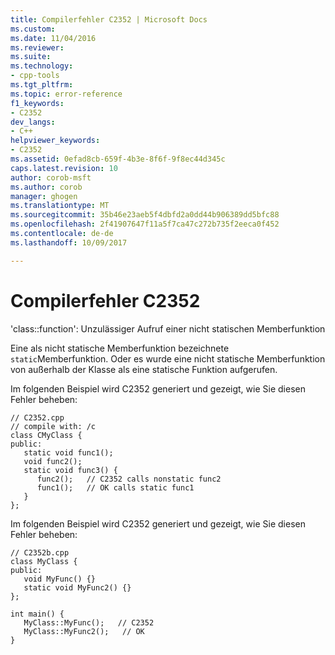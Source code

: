 ```yaml
---
title: Compilerfehler C2352 | Microsoft Docs
ms.custom: 
ms.date: 11/04/2016
ms.reviewer: 
ms.suite: 
ms.technology:
- cpp-tools
ms.tgt_pltfrm: 
ms.topic: error-reference
f1_keywords:
- C2352
dev_langs:
- C++
helpviewer_keywords:
- C2352
ms.assetid: 0efad8cb-659f-4b3e-8f6f-9f8ec44d345c
caps.latest.revision: 10
author: corob-msft
ms.author: corob
manager: ghogen
ms.translationtype: MT
ms.sourcegitcommit: 35b46e23aeb5f4dbfd2a0dd44b906389dd5bfc88
ms.openlocfilehash: 2f41907647f11a5f7ca47c272b735f2eeca0f452
ms.contentlocale: de-de
ms.lasthandoff: 10/09/2017

---
```

# <a name="compiler-error-c2352"></a>Compilerfehler C2352
'class::function': Unzulässiger Aufruf einer nicht statischen Memberfunktion  
  
 Eine als nicht statische Memberfunktion bezeichnete `static`Memberfunktion. Oder es wurde eine nicht statische Memberfunktion von außerhalb der Klasse als eine statische Funktion aufgerufen.  
  
 Im folgenden Beispiel wird C2352 generiert und gezeigt, wie Sie diesen Fehler beheben:  
  
```  
// C2352.cpp  
// compile with: /c  
class CMyClass {  
public:  
   static void func1();  
   void func2();  
   static void func3() {  
      func2();   // C2352 calls nonstatic func2  
      func1();   // OK calls static func1  
   }  
};  
```  
  
 Im folgenden Beispiel wird C2352 generiert und gezeigt, wie Sie diesen Fehler beheben:  
  
```  
// C2352b.cpp  
class MyClass {  
public:  
   void MyFunc() {}  
   static void MyFunc2() {}  
};  
  
int main() {  
   MyClass::MyFunc();   // C2352  
   MyClass::MyFunc2();   // OK  
}  
```
